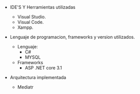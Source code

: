 * IDE'S Y Herramientas utilizadas
   - Visual Studio.
   - Visual Code.
   - Xampp.

* Lenguaje de programacion, frameworks y version utilizados.
    - Lenguaje:
        - C#
        - MYSQL
    - Frameworks
        - ASP .NET core 3.1
* Arquitectura implementada
    - Mediatr